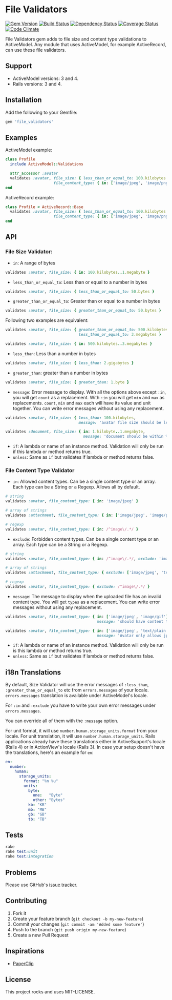 # File Validators

[![Gem Version](http://img.shields.io/gem/v/file_validators.svg)](https://rubygems.org/gems/file_validators)
[![Build Status](https://travis-ci.org/musaffa/file_validators.svg)](https://travis-ci.org/musaffa/file_validators)
[![Dependency Status](http://img.shields.io/gemnasium/musaffa/file_validators.svg)](https://gemnasium.com/musaffa/file_validators)
[![Coverage Status](http://img.shields.io/coveralls/musaffa/file_validators.svg)](https://coveralls.io/r/musaffa/file_validators)
[![Code Climate](http://img.shields.io/codeclimate/github/musaffa/file_validators.svg)](https://codeclimate.com/github/musaffa/file_validators)

File Validators gem adds to file size and content type validations to ActiveModel. Any module that uses ActiveModel, for example ActiveRecord, can use these file validators.

## Support

* ActiveModel versions: 3 and 4.
* Rails versions: 3 and 4.

## Installation

Add the following to your Gemfile:

```ruby
gem 'file_validators'
```

## Examples

ActiveModel example:

```ruby
class Profile
  include ActiveModel::Validations

  attr_accessor :avatar
  validates :avatar, file_size: { less_than_or_equal_to: 100.kilobytes },
                     file_content_type: { in: ['image/jpeg', 'image/png', 'image/gif'] } 
end
```
ActiveRecord example:

```ruby
class Profile < ActiveRecord::Base
  validates :avatar, file_size: { less_than_or_equal_to: 100.kilobytes },
                     file_content_type: { in: ['image/jpeg', 'image/png', 'image/gif'] }
end
```

## API

### File Size Validator:

* `in`: A range of bytes
```ruby
validates :avatar, file_size: { in: 100.kilobytes..1.megabyte }
```
* `less_than_or_equal_to`: Less than or equal to a number in bytes
```ruby
validates :avatar, file_size: { less_than_or_equal_to: 50.bytes } 
```
* `greater_than_or_equal_to`: Greater than or equal to a number in bytes
```ruby
validates :avatar, file_size: { greater_than_or_equal_to: 50.bytes } 
```
Following two examples are equivalent:
```ruby
validates :avatar, file_size: { greater_than_or_equal_to: 500.kilobytes,
                                less_than_or_equal_to: 3.megabytes }
```
```ruby
validates :avatar, file_size: { in: 500.kilobytes..3.megabytes }
```
* `less_than`: Less than a number in bytes
```ruby
validates :avatar, file_size: { less_than: 2.gigabytes }
```
* `greater_than`: greater than a number in bytes
```ruby
validates :avatar, file_size: { greater_than: 1.byte } 
```
* `message`: Error message to display. With all the options above except `:in`, you will get `count` as a replacement. 
With `:in` you will get `min` and `max` as replacements. 
`count`, `min` and `max` each will have its value and unit together.
You can write error messages without using any replacement.
```ruby
validates :avatar, file_size: { less_than: 100.kilobytes,
                                message: 'avatar file size should be less than %{count}' } 
```
```ruby
validates :document, file_size: { in: 1.kilobyte..1.megabyte,
                                  message: 'document should be within %{min} and %{max}' }
```
* `if`: A lambda or name of an instance method. Validation will only be run if this lambda or method returns true.
* `unless`: Same as `if` but validates if lambda or method returns false.

### File Content Type Validator

* `in`: Allowed content types.  Can be a single content type or an array.  Each type can be a String or a Regexp. Allows all by default.
```ruby
# string
validates :avatar, file_content_type: { in: 'image/jpeg' }
```
```ruby
# array of strings
validates :attachment, file_content_type: { in: ['image/jpeg', 'image/png', 'text/plain'] }
```
```ruby
# regexp
validates :avatar, file_content_type: { in: /^image\/.*/ }
```
* `exclude`: Forbidden content types. Can be a single content type or an array.  Each type can be a String or a Regexp.
```ruby
# string
validates :avatar, file_content_type: { in: /^image\/.*/, exclude: 'image/jpeg' }
```
```ruby
# array of strings
validates :attachment, file_content_type: { exclude: ['image/jpeg', 'text/plain'] }
```
```ruby
# regexp
validates :avatar, file_content_type: { exclude: /^image\/.*/ }
```
* `message`: The message to display when the uploaded file has an invalid content type.
You will get `types` as a replacement. You can write error messages without using any replacement.
```ruby
validates :avatar, file_content_type: { in: ['image/jpeg', 'image/gif'],
                                        message: 'should have content type %{types}' }
```
```ruby
validates :avatar, file_content_type: { in: ['image/jpeg', 'text/plain'],
                                        message: 'Avatar only allows jpeg and gif image files' }
```
* `if`: A lambda or name of an instance method. Validation will only be run is this lambda or method returns true.
* `unless`: Same as `if` but validates if lambda or method returns false.

## i18n Translations

By default, Size Validator will use the error messages of `:less_than`, `:greater_than_or_equal_to` etc from `errors.messages` of your locale. `errors.messages` translation is available under ActiveModel's locale.

For `:in` and `:exclude` you have to write your own error messages under `errors.messages`.  

You can override all of them with the `:message` option.

For unit format, it will use `number.human.storage_units.format` from your locale.
For unit translation, it will use `number.human.storage_units`.
Rails applications already have these translations either in ActiveSupport's locale (Rails 4) or in ActionView's locale (Rails 3).
In case your setup doesn't have the translations, here's an example for `en`:

```yml
en:
  number:
    human:
      storage_units:
        format: "%n %u"
        units:
          byte:
            one:   "Byte"
            other: "Bytes"
          kb: "KB"
          mb: "MB"
          gb: "GB"
          tb: "TB"
```

## Tests

```ruby
rake
rake test:unit
rake test:integration
```

## Problems

Please use GitHub's [issue tracker](http://github.com/musaffa/file_validations/issues).

## Contributing

1. Fork it
2. Create your feature branch (`git checkout -b my-new-feature`)
3. Commit your changes (`git commit -am 'Added some feature'`)
4. Push to the branch (`git push origin my-new-feature`)
5. Create a new Pull Request

## Inspirations

* [PaperClip](https://github.com/thoughtbot/paperclip)

## License

This project rocks and uses MIT-LICENSE.
